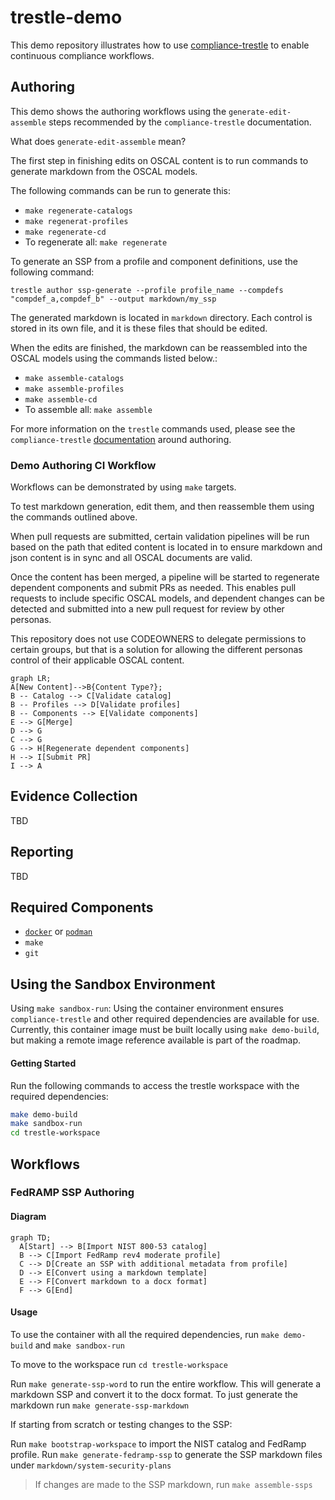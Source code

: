 # trestle-demo

This demo repository illustrates how to use [compliance-trestle](https://ibm.github.io/compliance-trestle/) to enable continuous compliance workflows.

## Authoring

This demo shows the authoring workflows using the `generate-edit-assemble` steps recommended by the `compliance-trestle` documentation.

What does `generate-edit-assemble` mean?

The first step in finishing edits on OSCAL content is to run commands to generate markdown from the OSCAL models.

The following commands can be run to generate this:

- `make regenerate-catalogs`
- `make regenerat-profiles`
- `make regenerate-cd`
- To regenerate all: `make regenerate`

To generate an SSP from a profile and component definitions, use the following command:

`trestle author ssp-generate --profile profile_name --compdefs "compdef_a,compdef_b" --output markdown/my_ssp`

The generated markdown is located in `markdown` directory. Each control is stored in its own file, and it is these files that should be edited.

When the edits are finished, the markdown can be reassembled into the OSCAL models using the commands listed below.:

- `make assemble-catalogs`
- `make assemble-profiles`
- `make assemble-cd`
- To assemble all: `make assemble`

For more information on the `trestle` commands used, please see the `compliance-trestle` [documentation](https://ibm.github.io/compliance-trestle/tutorials/ssp_profile_catalog_authoring/ssp_profile_catalog_authoring/) around authoring.

### Demo Authoring CI Workflow

Workflows can be demonstrated by using `make` targets.

To test markdown generation, edit them, and then reassemble them using the commands outlined above.

When pull requests are submitted, certain validation pipelines will be run based on the path that edited content is located in to ensure markdown and json content is in sync and all OSCAL documents are valid.

Once the content has been merged, a pipeline will be started to regenerate dependent components and submit PRs as needed.
This enables pull requests to include specific OSCAL models, and dependent changes can be detected and submitted into a new pull request for review by other personas.

This repository does not use CODEOWNERS to delegate permissions to certain groups, but that is a solution for allowing the 
different personas control of their applicable OSCAL content.

```mermaid
graph LR;
A[New Content]-->B{Content Type?};
B -- Catalog --> C[Validate catalog]
B -- Profiles --> D[Validate profiles]
B -- Components --> E[Validate components]
E --> G[Merge]
D --> G
C --> G
G --> H[Regenerate dependent components]
H --> I[Submit PR]
I --> A
```

## Evidence Collection

TBD

## Reporting

TBD

## Required Components

- [`docker`](https://docs.docker.com/get-docker/) or [`podman`](https://podman.io/getting-started/installation)
- `make`
- `git`

## Using the Sandbox Environment

Using `make sandbox-run`: Using the container environment ensures `compliance-trestle` and other required dependencies are
available for use. Currently, this container image must be built locally using `make demo-build`, but making a remote image reference available
is part of the roadmap.

#### Getting Started

Run the following commands to access the trestle workspace with the required dependencies:

```bash
make demo-build
make sandbox-run
cd trestle-workspace
```


## Workflows

### FedRAMP SSP Authoring

#### Diagram

```mermaid
graph TD;
  A[Start] --> B[Import NIST 800-53 catalog]
  B --> C[Import FedRamp rev4 moderate profile]
  C --> D[Create an SSP with additional metadata from profile]
  D --> E[Convert using a markdown template]
  E --> F[Convert markdown to a docx format]
  F --> G[End]
```

#### Usage

To use the container with all the required dependencies, run `make demo-build` and `make sandbox-run`

To move to the workspace run `cd trestle-workspace`

Run `make generate-ssp-word` to run the entire workflow. This will generate a markdown SSP and convert it to the docx format.
To just generate the markdown run `make generate-ssp-markdown`

If starting from scratch or testing changes to the SSP:

Run `make bootstrap-workspace` to import the NIST catalog and FedRamp profile.
Run `make generate-fedramp-ssp` to generate the SSP markdown files under `markdown/system-security-plans`

> If changes are made to the SSP markdown, run `make assemble-ssps`






